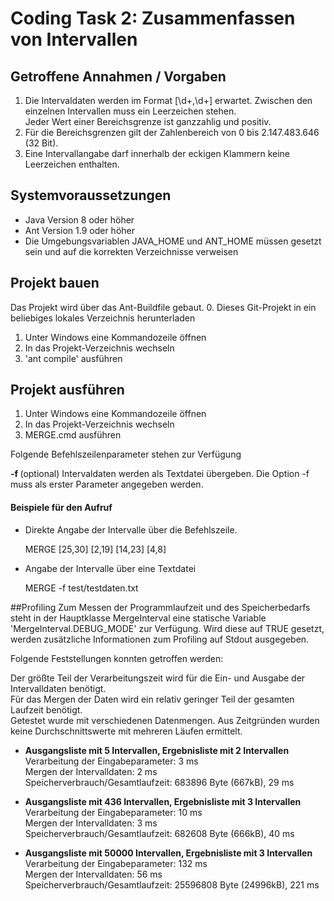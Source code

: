 # Coding Task 2: Zusammenfassen von Intervallen

## Getroffene Annahmen / Vorgaben
1. Die Intervaldaten werden im Format [\d+,\d+] erwartet. Zwischen den einzelnen Intervallen muss ein Leerzeichen stehen.  
   Jeder Wert einer Bereichsgrenze ist ganzzahlig und positiv.
2. Für die Bereichsgrenzen gilt der Zahlenbereich von 0 bis 2.147.483.646 (32 Bit). 
3. Eine Intervallangabe darf innerhalb der eckigen Klammern keine Leerzeichen enthalten. 

## Systemvoraussetzungen
* Java Version 8 oder höher
* Ant Version 1.9 oder höher
* Die Umgebungsvariablen JAVA\_HOME und ANT\_HOME müssen gesetzt sein und auf die korrekten Verzeichnisse verweisen

## Projekt bauen
Das Projekt wird über das Ant-Buildfile gebaut.
0. Dieses Git-Projekt in ein beliebiges lokales Verzeichnis herunterladen
1. Unter Windows eine Kommandozeile öffnen
2. In das Projekt-Verzeichnis wechseln 
3. 'ant compile' ausführen

## Projekt ausführen
1. Unter Windows eine Kommandozeile öffnen
2. In das Projekt-Verzeichnis wechseln 
3. MERGE.cmd ausführen

Folgende Befehlszeilenparameter stehen zur Verfügung  

**-f <dateiname>**
  (optional) Intervaldaten werden als Textdatei übergeben. Die Option -f muss als erster Parameter angegeben werden.  

#### Beispiele für den Aufruf

* Direkte Angabe der Intervalle über die Befehlszeile.
    
    MERGE [25,30] [2,19] [14,23] [4,8]

* Angabe der Intervalle über eine Textdatei
    
    MERGE -f test/testdaten.txt


##Profiling
Zum Messen der Programmlaufzeit und des Speicherbedarfs steht in der Hauptklasse MergeInterval eine statische Variable 'MergeInterval.DEBUG_MODE' zur Verfügung.
Wird diese auf TRUE gesetzt, werden zusätzliche Informationen zum Profiling auf Stdout ausgegeben.

Folgende Feststellungen konnten getroffen werden:   

Der größte Teil der Verarbeitungszeit wird für die Ein- und Ausgabe der Intervalldaten benötigt.  
Für das Mergen der Daten wird ein relativ geringer Teil der gesamten Laufzeit benötigt.  
Getestet wurde mit verschiedenen Datenmengen. Aus Zeitgründen wurden keine Durchschnittswerte mit mehreren Läufen ermittelt.

* **Ausgangsliste mit 5 Intervallen, Ergebnisliste mit 2 Intervallen**  
Verarbeitung der Eingabeparameter: 3 ms  
Mergen der Intervalldaten: 2 ms  
Speicherverbrauch/Gesamtlaufzeit: 683896 Byte (667kB), 29 ms   


* **Ausgangsliste mit 436 Intervallen, Ergebnisliste mit 3 Intervallen**  
Verarbeitung der Eingabeparameter: 10 ms  
Mergen der Intervalldaten: 3 ms  
Speicherverbrauch/Gesamtlaufzeit: 682608 Byte (666kB), 40 ms  


* **Ausgangsliste mit 50000 Intervallen, Ergebnisliste mit 3 Intervallen**  
Verarbeitung der Eingabeparameter: 132 ms  
Mergen der Intervalldaten: 56 ms  
Speicherverbrauch/Gesamtlaufzeit: 25596808 Byte (24996kB), 221 ms  
